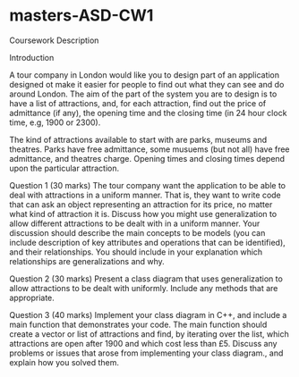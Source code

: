 # masters-ASD-CW1

Coursework Description

Introduction

A tour company in London would like you to design part of an application designed ot make it
easier for people to find out what they can see and do around London. The aim of the part of
the system you are to design is to have a list of attractions, and, for each attraction, find out
the price of admittance (if any), the opening time and the closing time (in 24 hour clock time,
e.g, 1900 or 2300).

The kind of attractions available to start with are parks, museums and theatres. Parks have
free admittance, some musuems (but not all) have free admittance, and theatres charge.
Opening times and closing times depend upon the particular attraction.

Question 1 (30 marks)
The tour company want the application to be able to deal with attractions in a uniform manner.
That is, they want to write code that can ask an object representing an attraction for its price,
no matter what kind of attraction it is. Discuss how you might use generalization to allow
different attractions to be dealt with in a uniform manner. Your discussion should describe the
main concepts to be models (you can include description of key attributes and operations that
can be identified), and their relationships. You should include in your explanation which
relationships are generalizations and why.

Question 2 (30 marks)
Present a class diagram that uses generalization to allow attractions to be dealt with uniformly.
Include any methods that are appropriate.

Question 3 (40 marks)
Implement your class diagram in C++, and include a main function that demonstrates your
code. The main function should create a vector or list of attractions and find, by iterating over
the list, which attractions are open after 1900 and which cost less than £5.
Discuss any problems or issues that arose from implementing your class diagram., and explain
how you solved them. 

